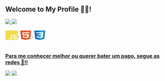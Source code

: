 ## Welcome to My Profile 🗿🍷!

 <div>
   <a href="https://github.com/ThyagoRibeiro7">
   <img height="180em" src="https://github-readme-stats.vercel.app/api?username=ThyagoRibeiro7&show_icons=true&theme=tokyonight&include_all_commits=true&count_private=true"/>
   <img height="180em" src="https://github-readme-stats.vercel.app/api/top-langs/?username=ThyagoRibeiro7&layout=compact&langs_count=6&theme=tokyonight"/>
</div>
    
<div style="display: inline_block"><br>
  <img align="center" alt="JsIcon" height="30" width="40" src="https://raw.githubusercontent.com/devicons/devicon/master/icons/javascript/javascript-plain.svg">
  <img align="center" alt="HTMLIcon" height="30" width="40" src="https://raw.githubusercontent.com/devicons/devicon/master/icons/html5/html5-original.svg">
  <img align="center" alt="CSSIcon" height="30" width="40" src="https://raw.githubusercontent.com/devicons/devicon/master/icons/css3/css3-original.svg">
</div>
 
<br>
 
### Para me conhecer melhor ou querer bater um papo, segue as redes 🚀!!
 
<div> 
  <a href="https://instagram.com/thyag01_/" target="_blank"><img src="https://img.shields.io/badge/-Instagram-%23E4405F?style=for-the-badge&logo=instagram&logoColor=white" target="_blank"></a> 
  <a href="https://www.linkedin.com/in/thyago-ribeiro-7a76382ba/" target="_blank"><img src="https://img.shields.io/badge/-LinkedIn-%230077B5?style=for-the-badge&logo=linkedin&logoColor=white" target="_blank"></a>
</div>
